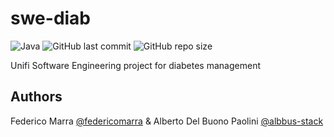 # swe-diab

![Java](https://img.shields.io/badge/Java-15.0.2-ED8B00?style=flat-square&logo=java)
![GitHub last commit](https://img.shields.io/github/last-commit/federicomarra/swe-diab?style=flat-square)
![GitHub repo size](https://img.shields.io/github/repo-size/federicomarra/swe-diab?style=flat-square)

Unifi Software Engineering project for diabetes management


## Authors

Federico Marra [@federicomarra](https://github.com/federicomarra)
& Alberto Del Buono Paolini [@albbus-stack](https://github.com/albbus-stack)
